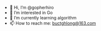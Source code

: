 - 👋 Hi, I’m @gopherhiro
- 👀 I’m interested in Go
- 🌱 I’m currently learning algorithm
- 📫 How to reach me: buctghlong@163.com

<!---
gopherhiro/gopherhiro is a ✨ special ✨ repository because its `README.md` (this file) appears on your GitHub profile.
You can click the Preview link to take a look at your changes.
--->
